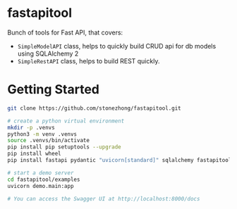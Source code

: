 # fastapitool
Bunch of tools for Fast API, that covers:
- `SimpleModelAPI` class, helps to quickly build CRUD api for db models using SQLAlchemy 2
- `SimpleRestAPI` class, helps to build REST quickly.

# Getting Started
```bash
git clone https://github.com/stonezhong/fastapitool.git

# create a python virtual environment
mkdir -p .venvs
python3 -m venv .venvs
source .venvs/bin/activate
pip install pip setuptools --upgrade
pip install wheel
pip install fastapi pydantic "uvicorn[standard]" sqlalchemy fastapitool

# start a demo server
cd fastapitool/examples
uvicorn demo.main:app

# You can access the Swagger UI at http://localhost:8000/docs
```
